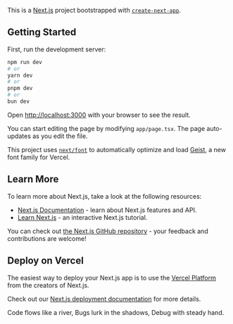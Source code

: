 This is a [Next.js](https://nextjs.org) project bootstrapped with [`create-next-app`](https://nextjs.org/docs/app/api-reference/cli/create-next-app).
 
 ## Getting Started
 
 First, run the development server:
 
 ```bash
 npm run dev
 # or
 yarn dev
 # or
 pnpm dev
 # or
 bun dev
 ```
 
 Open [http://localhost:3000](http://localhost:3000) with your browser to see the result.
 
 You can start editing the page by modifying `app/page.tsx`. The page auto-updates as you edit the file.
 
 This project uses [`next/font`](https://nextjs.org/docs/app/building-your-application/optimizing/fonts) to automatically optimize and load [Geist](https://vercel.com/font), a new font family for Vercel.
 
 ## Learn More
 
 To learn more about Next.js, take a look at the following resources:
 
 - [Next.js Documentation](https://nextjs.org/docs) - learn about Next.js features and API.
 - [Learn Next.js](https://nextjs.org/learn) - an interactive Next.js tutorial.
 
 You can check out [the Next.js GitHub repository](https://github.com/vercel/next.js) - your feedback and contributions are welcome!
 
 ## Deploy on Vercel
 
 The easiest way to deploy your Next.js app is to use the [Vercel Platform](https://vercel.com/new?utm_medium=default-template&filter=next.js&utm_source=create-next-app&utm_campaign=create-next-app-readme) from the creators of Next.js.
 
 Check out our [Next.js deployment documentation](https://nextjs.org/docs/app/building-your-application/deploying) for more details.

Code flows like a river,
Bugs lurk in the shadows,
Debug with steady hand.
